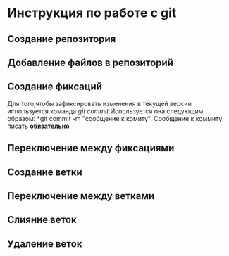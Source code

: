 # Инструкция по работе с git

## Создание репозитория

## Добавление файлов в репозиторий

## Создание фиксаций
Для того,чтобы зафиксировать изменения в текущей версии используется команда *git commit*.Используется она следующим образом: *git commit -m "сообщение к комиту". Сообщение к коммиту писать **обязательно**.

## Переключение между фиксациями

## Создание ветки

## Переключение между ветками

## Слияние веток

## Удаление веток

##
